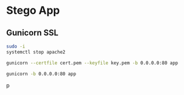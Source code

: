 # Stego App

## Gunicorn SSL

```bash
sudo -i
systemctl stop apache2

gunicorn --certfile cert.pem --keyfile key.pem -b 0.0.0.0:80 app

gunicorn -b 0.0.0.0:80 app
```

p
